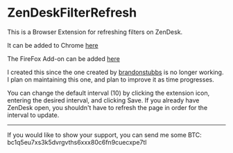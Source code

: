 # ZenDeskFilterRefresh
This is a Browser Extension for refreshing filters on ZenDesk.

It can be added to Chrome [here](https://chrome.google.com/webstore/detail/zendesk-filter-refresher/kbnadckimgmhcchlnoddmihobfmloocp)

The FireFox Add-on can be added [here](https://addons.mozilla.org/en-US/firefox/addon/zendesk-refresher/)

I created this since the one created by [brandonstubbs](https://github.com/brandonstubbs/ZendeskRefresh) is no longer working.
I plan on maintaining this one, and plan to improve it as time progresses.

You can change the default interval (10) by clicking the extension icon, entering the desired interval, and clicking Save. If you already have ZenDesk open, you shouldn't have to refresh the page in order for the interval to update.

----
If you would like to show your support, you can send me some BTC:
bc1q5eu7xs3k5dvrgvths6xxx80c6fn9cuecxpe7tl
